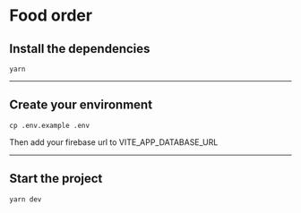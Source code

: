 # Food order

## Install the dependencies

```yarn```


---


## Create your environment

```cp .env.example .env```

Then add your firebase url to VITE_APP_DATABASE_URL

---

## Start the project

```yarn dev```


